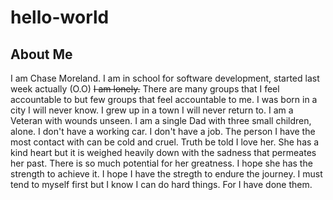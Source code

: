 # hello-world
## About Me
I am Chase Moreland. I am in school for software development, started last week actually (O.O)
~~I am lonely.~~ There are many groups that I feel accountable to but few groups that feel accountable to me. I was born in a city I will never know. I grew up in a town I will never return to. I am a Veteran with wounds unseen. I am a single Dad with three small children, alone. I don't have a working car. I don't have a job. The person I have the most contact with can be cold and cruel. Truth be told I love her. She has a kind heart but it is weighed heavily down with the sadness that permeates her past. There is so much potential for her greatness. I hope she has the strength to achieve it. I hope I have the stregth to endure the journey. I must tend to myself first but I know I can do hard things. For I have done them. 
